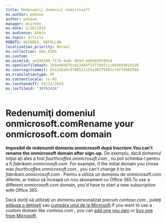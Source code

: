 ```yaml
---
title: Redenumiţi domeniul onmicrosoft
ms.author: pebaum
author: pebaum
manager: mnirkhe
ms.date: 2/26/2018
ms.audience: Admin
ms.topic: article
ROBOTS: NOINDEX, NOFOLLOW
localization_priority: Normal
ms.collection: Adm_O365
ms.custom: ''
ms.assetid: ae399389-f176-4a0c-8b9d-4d6605059914
ms.openlocfilehash: 2b4a48dd7bc813484f3377b9fccc86d6690191d6
ms.sourcegitcommit: 03a156a9c9740521155a30775492c7dff0982588
ms.translationtype: MT
ms.contentlocale: ro-RO
ms.lasthandoff: 03/22/2019
ms.locfileid: "30762436"
---
```

# <a name="rename-your-onmicrosoftcom-domain"></a><span data-ttu-id="c9043-102">Redenumiţi domeniul onmicrosoft.com</span><span class="sxs-lookup"><span data-stu-id="c9043-102">Rename your onmicrosoft.com domain</span></span>

 <span data-ttu-id="c9043-103">**Imposibil de redenumit domeniu onmicrosoft după înscriere.**</span><span class="sxs-lookup"><span data-stu-id="c9043-103">**You can't rename the onmicrosoft domain after sign-up.**</span></span> <span data-ttu-id="c9043-104">De exemplu, dacă domeniul iniţial aţi ales a fost *fourthcoffee.onmicrosoft.com* , nu pot schimba-l pentru a fi *fabrikam.onmicrosoft.com* .</span><span class="sxs-lookup"><span data-stu-id="c9043-104">For example, if the initial domain you chose was  *fourthcoffee.onmicrosoft.com*  , you can't change it to be  *fabrikam.onmicrosoft.com*  .</span></span> <span data-ttu-id="c9043-105">Pentru a utiliza un domeniu de onmicrosoft.com diferite, ar trebui să înceapă un nou abonament cu Office 365.</span><span class="sxs-lookup"><span data-stu-id="c9043-105">To use a different onmicrosoft.com domain, you'd have to start a new subscription with Office 365.</span></span> 
  
<span data-ttu-id="c9043-106">Dacă doriţi să utilizaţi un domeniu personalizat precum *contoso.com* , puteţi [adăuga o deţineţi](https://support.office.com/article/6383f56d-3d09-4dcb-9b41-b5f5a5efd611) sau [cumpăra unul de la Microsoft](https://support.office.com/article/1561140a-16a9-4a02-822d-a989250e479d).</span><span class="sxs-lookup"><span data-stu-id="c9043-106">If you want to use a custom domain like  *contoso.com*  , you can [add one you own](https://support.office.com/article/6383f56d-3d09-4dcb-9b41-b5f5a5efd611) or [buy one from Microsoft](https://support.office.com/article/1561140a-16a9-4a02-822d-a989250e479d).</span></span>
  

